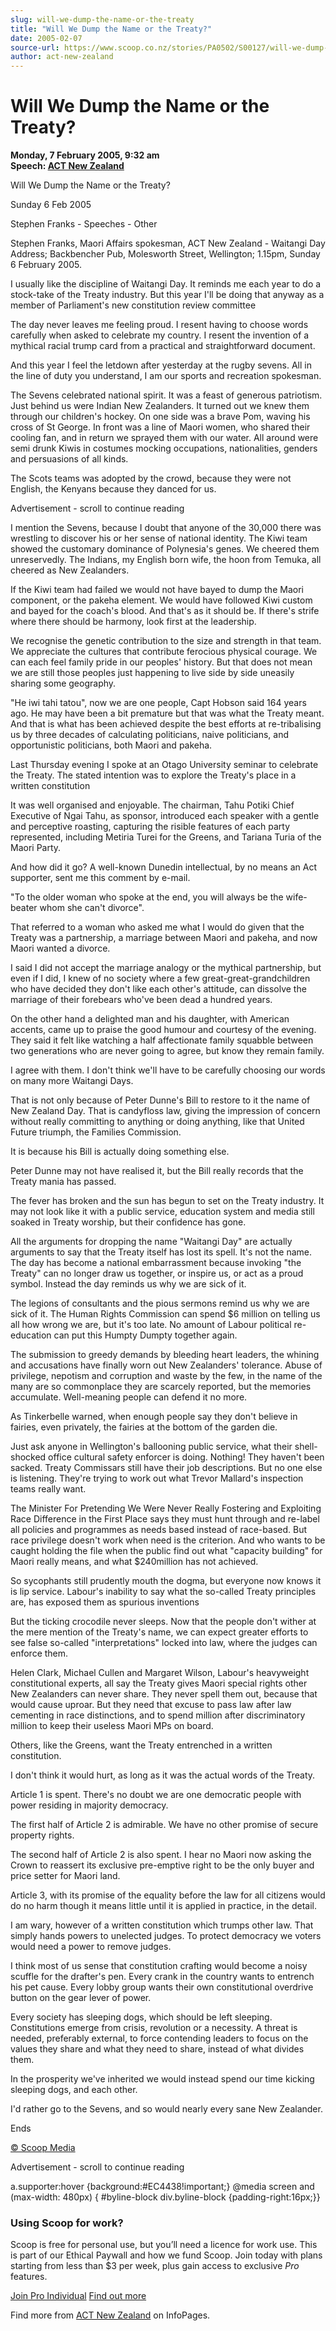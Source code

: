 ```yaml
---
slug: will-we-dump-the-name-or-the-treaty
title: "Will We Dump the Name or the Treaty?"
date: 2005-02-07
source-url: https://www.scoop.co.nz/stories/PA0502/S00127/will-we-dump-the-name-or-the-treaty.htm
author: act-new-zealand
---
```

Will We Dump the Name or the Treaty?
====================================

**Monday, 7 February 2005, 9:32 am**  
**Speech: [ACT New Zealand](https://info.scoop.co.nz/ACT_New_Zealand)**

Will We Dump the Name or the Treaty?

Sunday 6 Feb 2005

Stephen Franks - Speeches - Other

Stephen Franks, Maori Affairs spokesman, ACT New Zealand - Waitangi Day Address; Backbencher Pub, Molesworth Street, Wellington; 1.15pm, Sunday 6 February 2005.

I usually like the discipline of Waitangi Day. It reminds me each year to do a stock-take of the Treaty industry. But this year I'll be doing that anyway as a member of Parliament's new constitution review committee

The day never leaves me feeling proud. I resent having to choose words carefully when asked to celebrate my country. I resent the invention of a mythical racial trump card from a practical and straightforward document.

And this year I feel the letdown after yesterday at the rugby sevens. All in the line of duty you understand, I am our sports and recreation spokesman.

The Sevens celebrated national spirit. It was a feast of generous patriotism. Just behind us were Indian New Zealanders. It turned out we knew them through our children's hockey. On one side was a brave Pom, waving his cross of St George. In front was a line of Maori women, who shared their cooling fan, and in return we sprayed them with our water. All around were semi drunk Kiwis in costumes mocking occupations, nationalities, genders and persuasions of all kinds.

The Scots teams was adopted by the crowd, because they were not English, the Kenyans because they danced for us.

Advertisement - scroll to continue reading





I mention the Sevens, because I doubt that anyone of the 30,000 there was wrestling to discover his or her sense of national identity. The Kiwi team showed the customary dominance of Polynesia's genes. We cheered them unreservedly. The Indians, my English born wife, the hoon from Temuka, all cheered as New Zealanders.

If the Kiwi team had failed we would not have bayed to dump the Maori component, or the pakeha element. We would have followed Kiwi custom and bayed for the coach's blood. And that's as it should be. If there's strife where there should be harmony, look first at the leadership.

We recognise the genetic contribution to the size and strength in that team. We appreciate the cultures that contribute ferocious physical courage. We can each feel family pride in our peoples' history. But that does not mean we are still those peoples just happening to live side by side uneasily sharing some geography.

"He iwi tahi tatou", now we are one people, Capt Hobson said 164 years ago. He may have been a bit premature but that was what the Treaty meant. And that is what has been achieved despite the best efforts at re-tribalising us by three decades of calculating politicians, naive politicians, and opportunistic politicians, both Maori and pakeha.

Last Thursday evening I spoke at an Otago University seminar to celebrate the Treaty. The stated intention was to explore the Treaty's place in a written constitution

It was well organised and enjoyable. The chairman, Tahu Potiki Chief Executive of Ngai Tahu, as sponsor, introduced each speaker with a gentle and perceptive roasting, capturing the risible features of each party represented, including Metiria Turei for the Greens, and Tariana Turia of the Maori Party.

And how did it go? A well-known Dunedin intellectual, by no means an Act supporter, sent me this comment by e-mail.

"To the older woman who spoke at the end, you will always be the wife-beater whom she can't divorce".

That referred to a woman who asked me what I would do given that the Treaty was a partnership, a marriage between Maori and pakeha, and now Maori wanted a divorce.

I said I did not accept the marriage analogy or the mythical partnership, but even if I did, I knew of no society where a few great-great-grandchildren who have decided they don't like each other's attitude, can dissolve the marriage of their forebears who've been dead a hundred years.

On the other hand a delighted man and his daughter, with American accents, came up to praise the good humour and courtesy of the evening. They said it felt like watching a half affectionate family squabble between two generations who are never going to agree, but know they remain family.

I agree with them. I don't think we'll have to be carefully choosing our words on many more Waitangi Days.

That is not only because of Peter Dunne's Bill to restore to it the name of New Zealand Day. That is candyfloss law, giving the impression of concern without really committing to anything or doing anything, like that United Future triumph, the Families Commission.

It is because his Bill is actually doing something else.

Peter Dunne may not have realised it, but the Bill really records that the Treaty mania has passed.

The fever has broken and the sun has begun to set on the Treaty industry. It may not look like it with a public service, education system and media still soaked in Treaty worship, but their confidence has gone.

All the arguments for dropping the name "Waitangi Day" are actually arguments to say that the Treaty itself has lost its spell. It's not the name. The day has become a national embarrassment because invoking "the Treaty" can no longer draw us together, or inspire us, or act as a proud symbol. Instead the day reminds us why we are sick of it.

The legions of consultants and the pious sermons remind us why we are sick of it. The Human Rights Commission can spend $6 million on telling us all how wrong we are, but it's too late. No amount of Labour political re-education can put this Humpty Dumpty together again.

The submission to greedy demands by bleeding heart leaders, the whining and accusations have finally worn out New Zealanders' tolerance. Abuse of privilege, nepotism and corruption and waste by the few, in the name of the many are so commonplace they are scarcely reported, but the memories accumulate. Well-meaning people can defend it no more.

As Tinkerbelle warned, when enough people say they don't believe in fairies, even privately, the fairies at the bottom of the garden die.

Just ask anyone in Wellington's ballooning public service, what their shell-shocked office cultural safety enforcer is doing. Nothing! They haven't been sacked. Treaty Commissars still have their job descriptions. But no one else is listening. They're trying to work out what Trevor Mallard's inspection teams really want.

The Minister For Pretending We Were Never Really Fostering and Exploiting Race Difference in the First Place says they must hunt through and re-label all policies and programmes as needs based instead of race-based. But race privilege doesn't work when need is the criterion. And who wants to be caught holding the file when the public find out what "capacity building" for Maori really means, and what $240million has not achieved.

So sycophants still prudently mouth the dogma, but everyone now knows it is lip service. Labour's inability to say what the so-called Treaty principles are, has exposed them as spurious inventions

But the ticking crocodile never sleeps. Now that the people don't wither at the mere mention of the Treaty's name, we can expect greater efforts to see false so-called "interpretations" locked into law, where the judges can enforce them.

Helen Clark, Michael Cullen and Margaret Wilson, Labour's heavyweight constitutional experts, all say the Treaty gives Maori special rights other New Zealanders can never share. They never spell them out, because that would cause uproar. But they need that excuse to pass law after law cementing in race distinctions, and to spend million after discriminatory million to keep their useless Maori MPs on board.

Others, like the Greens, want the Treaty entrenched in a written constitution.

I don't think it would hurt, as long as it was the actual words of the Treaty.

Article 1 is spent. There's no doubt we are one democratic people with power residing in majority democracy.

The first half of Article 2 is admirable. We have no other promise of secure property rights.

The second half of Article 2 is also spent. I hear no Maori now asking the Crown to reassert its exclusive pre-emptive right to be the only buyer and price setter for Maori land.

Article 3, with its promise of the equality before the law for all citizens would do no harm though it means little until it is applied in practice, in the detail.

I am wary, however of a written constitution which trumps other law. That simply hands powers to unelected judges. To protect democracy we voters would need a power to remove judges.

I think most of us sense that constitution crafting would become a noisy scuffle for the drafter's pen. Every crank in the country wants to entrench his pet cause. Every lobby group wants their own constitutional overdrive button on the gear lever of power.

Every society has sleeping dogs, which should be left sleeping. Constitutions emerge from crisis, revolution or a necessity. A threat is needed, preferably external, to force contending leaders to focus on the values they share and what they need to share, instead of what divides them.

In the prosperity we've inherited we would instead spend our time kicking sleeping dogs, and each other.

I'd rather go to the Sevens, and so would nearly every sane New Zealander.

Ends

[© Scoop Media](http://www.scoop.co.nz/about/terms.html)  

Advertisement - scroll to continue reading



a.supporter:hover {background:#EC4438!important;} @media screen and (max-width: 480px) { #byline-block div.byline-block {padding-right:16px;}}

### Using Scoop for work?

Scoop is free for personal use, but you’ll need a licence for work use. This is part of our Ethical Paywall and how we fund Scoop. Join today with plans starting from less than $3 per week, plus gain access to exclusive _Pro_ features.  
  
[Join Pro Individual](https://pro.scoop.co.nz/Individual/?from=ProIn24) [Find out more](https://pro.scoop.co.nz/using-scoop-for-work/?from=ProIn24)

Find more from [ACT New Zealand](https://info.scoop.co.nz/ACT_New_Zealand) on InfoPages.